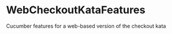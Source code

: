 WebCheckoutKataFeatures
=======================

Cucumber features for a web-based version of the checkout kata
